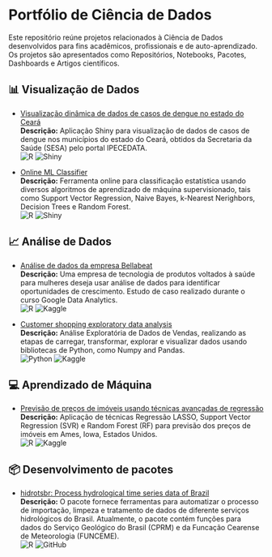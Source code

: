 # Portfólio de Ciência de Dados

Este repositório reúne projetos relacionados à Ciência de Dados desenvolvidos para fins acadêmicos, profissionais e de auto-aprendizado.
Os projetos são apresentados como Repositórios, Notebooks, Pacotes, Dashboards e Artigos científicos.

## :bar_chart: Visualização de Dados

- [Visualização dinâmica de dados de casos de dengue no estado do Ceará](https://rubensocj.shinyapps.io/dengue-ce/)  
**Descrição:** Aplicação Shiny para visualização de dados de casos de dengue nos municípios do estado do Ceará, obtidos da Secretaria da Saúde (SESA) pelo portal IPECEDATA.  
![R](https://img.shields.io/badge/R-%23276DC3.svg?style=for-the-badge&logo=R&logoColor=white)
![Shiny](https://img.shields.io/badge/Shiny-shinyapps.io-blue?style=for-the-badge&labelColor=white&logo=RStudio&logoColor=blue)  

- [Online ML Classifier](https://rubensocj.shinyapps.io/online-ml-classifier/)  
**Descrição:** Ferramenta online para classificação estatística usando diversos algoritmos de aprendizado de máquina supervisionado, tais como Support Vector Regression, Naive Bayes, k-Nearest Nerighbors, Decision Trees e Random Forest.  
![R](https://img.shields.io/badge/R-%23276DC3.svg?style=for-the-badge&logo=R&logoColor=white)
![Shiny](https://img.shields.io/badge/Shiny-shinyapps.io-blue?style=for-the-badge&labelColor=white&logo=RStudio&logoColor=blue)  

## :chart_with_upwards_trend: Análise de Dados

- [Análise de dados da empresa Bellabeat](https://www.kaggle.com/code/rubensocj/an-lise-de-dados-da-empresa-bellabeat)  
**Descrição:** Uma empresa de tecnologia de produtos voltados à saúde para mulheres deseja usar análise de dados para identificar oportunidades de crescimento. Estudo de caso realizado durante o curso Google Data Analytics.  
![R](https://img.shields.io/badge/R-%23276DC3.svg?style=for-the-badge&logo=R&logoColor=white)
![Kaggle](https://img.shields.io/badge/Kaggle-035a7d?style=for-the-badge&logo=kaggle&logoColor=white)  

- [Customer shopping exploratory data analysis](https://www.kaggle.com/code/rubensocj/customer-shopping-exploratory-data-analysis)  
**Descrição:** Análise Exploratória de Dados de Vendas, realizando as etapas de carregar, transformar, explorar e visualizar dados usando bibliotecas de Python, como Numpy and Pandas.  
![Python](https://img.shields.io/badge/Python-3670A0?style=for-the-badge&logo=python&logoColor=ffdd54)
![Kaggle](https://img.shields.io/badge/Kaggle-035a7d?style=for-the-badge&logo=kaggle&logoColor=white)  

## :computer: Aprendizado de Máquina

- [Previsão de preços de imóveis usando técnicas avançadas de regressão](https://www.kaggle.com/code/rubensocj/regress-o-lasso-svr-e-random-forest)  
**Descrição:** Aplicação de técnicas Regressão LASSO, Support Vector Regression (SVR) e Random Forest (RF) para previsão dos preços de imóveis em Ames, Iowa, Estados Unidos.  
![R](https://img.shields.io/badge/R-%23276DC3.svg?style=for-the-badge&logo=R&logoColor=white)
![Kaggle](https://img.shields.io/badge/Kaggle-035a7d?style=for-the-badge&logo=kaggle&logoColor=white)  

## :package: Desenvolvimento de pacotes

- [hidrotsbr: Process hydrological time series data of Brazil](https://github.com/rubensocj/hidrotsbr)  
**Descrição:** O pacote fornece ferramentas para automatizar o processo de importação, limpeza e tratamento de dados de diferente serviços hidrológicos do Brasil. Atualmente, o pacote contém funções para dados do Serviço Geológico do Brasil (CPRM) e da Funcação Cearense de Meteorologia (FUNCEME).  
![R](https://img.shields.io/badge/R-%23276DC3.svg?style=for-the-badge&logo=R&logoColor=white)
![GitHub](https://img.shields.io/badge/github-%23121011.svg?style=for-the-badge&logo=github&logoColor=white)
